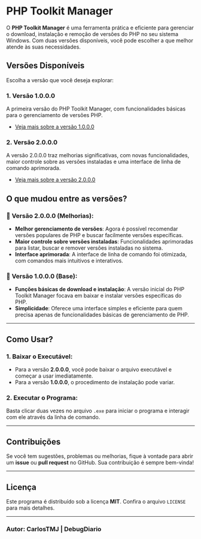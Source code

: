 # PHP Toolkit Manager

O **PHP Toolkit Manager** é uma ferramenta prática e eficiente para gerenciar o download, instalação e remoção de versões do PHP no seu sistema Windows. Com duas versões disponíveis, você pode escolher a que melhor atende às suas necessidades.

## Versões Disponíveis

Escolha a versão que você deseja explorar:

### 1. **Versão 1.0.0.0**
A primeira versão do PHP Toolkit Manager, com funcionalidades básicas para o gerenciamento de versões PHP.
- [Veja mais sobre a versão 1.0.0.0](https://github.com/DebugDiario/PHPToolkitManager/blob/1.0.0.0/README.md)

### 2. **Versão 2.0.0.0**
A versão 2.0.0.0 traz melhorias significativas, com novas funcionalidades, maior controle sobre as versões instaladas e uma interface de linha de comando aprimorada.
- [Veja mais sobre a versão 2.0.0.0](https://github.com/DebugDiario/PHPToolkitManager/blob/2.0.0.0/README.md)

## O que mudou entre as versões?

### 🌟 **Versão 2.0.0.0 (Melhorias)**:
- **Melhor gerenciamento de versões**: Agora é possível recomendar versões populares de PHP e buscar facilmente versões específicas.
- **Maior controle sobre versões instaladas**: Funcionalidades aprimoradas para listar, buscar e remover versões instaladas no sistema.
- **Interface aprimorada**: A interface de linha de comando foi otimizada, com comandos mais intuitivos e interativos.

### 🚀 **Versão 1.0.0.0 (Base)**:
- **Funções básicas de download e instalação**: A versão inicial do PHP Toolkit Manager focava em baixar e instalar versões específicas do PHP.
- **Simplicidade**: Oferece uma interface simples e eficiente para quem precisa apenas de funcionalidades básicas de gerenciamento de PHP.

---

## Como Usar?

### 1. **Baixar o Executável**:
- Para a versão **2.0.0.0**, você pode baixar o arquivo executável e começar a usar imediatamente.  
- Para a versão **1.0.0.0**, o procedimento de instalação pode variar.

### 2. **Executar o Programa**:
Basta clicar duas vezes no arquivo `.exe` para iniciar o programa e interagir com ele através da linha de comando.

---

## Contribuições

Se você tem sugestões, problemas ou melhorias, fique à vontade para abrir um **issue** ou **pull request** no GitHub. Sua contribuição é sempre bem-vinda!

---

## Licença

Este programa é distribuído sob a licença **MIT**. Confira o arquivo `LICENSE` para mais detalhes.

---

### **Autor**: CarlosTMJ | DebugDiario

